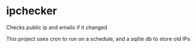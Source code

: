 # ipchecker
Checks public ip and emails if it changed


This project uses cron to run on a schedule, and a sqlite db to store old IPs
